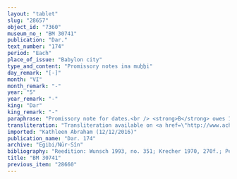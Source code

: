 ```yaml
---
layout: "tablet"
slug: "28657"
object_id: "7360"
museum_no_: "BM 30741"
publication: "Dar."
text_number: "174"
period: "Each"
place_of_issue: "Babylon city"
type_and_content: "Promissory notes ina muẖẖi"
day_remark: "[-]"
month: "VI"
month_remark: "-"
year: "5"
year_remark: "-"
king: "Dar"
king_remark: "-"
paraphrase: "Promissory note for dates.<br /> <strong>B</strong> owes 160;0.0.0 kor of dates to <strong>A</strong>, to be delivered in two installments. He should first deliver 100;0.0.0 kor in Arahsamna (VIII), and the remainder in .... (the month is perhaps Ta&scaron;rīt [VII], but uncertain). Delivery is in the 36 liters measure in the creditor&#39;s courtyard (<em>haṣāru</em>) at the Borsippa canal. The debtor has two earlier promissory notes. Any previous promissory note or any document (<em>u&#39;iltu</em>) about debts to <strong>C</strong> which may turn up in <strong>A</strong>&#39;s house are to be considered annulled (lit. &quot;belong to <strong>B</strong>&quot;). <strong>C</strong> received (<em>eṭēru</em>) his silver (<em>kasap ra&scaron;&ucirc;tu</em>). Names of 4 witnesses and the scribe: Ea-aplu-iddin/<em>Mu&scaron;ēzib</em>-<em>Marduk//Ṭābih</em>-kāri.<br /> <br /> <strong>A</strong> = Marduk-nāṣir-apli/Itti-Marduk-balāṭu//Egibi; <strong>B</strong> = Iddin-Marduk/Niqudu; <strong>C</strong> = Iddin-Marduk/Iqī&scaron;āya"
transliteration: "Transliteration available on <a href=\"http://www.achemenet.com/en/item/?/textual-sources/texts-by-regions/babylonia/babylon/1655996\" target=\"_blank\">Achemenet</a>"
imported: "Kathleen Abraham (12/12/2016)"
publication_name: "Dar. 174"
archive: "Egibi/Nūr-Sîn"
bibliography: "Reedition: Wunsch 1993, no. 351; Krecher 1970, 270f.; Petschow 1956 (NBPf.), 23."
title: "BM 30741"
previous_item: "28660"
---
```

